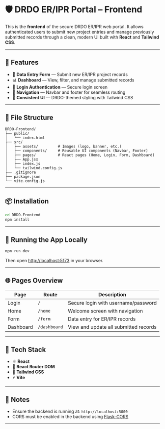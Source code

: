 # 🛡️ DRDO ER/IPR Portal – Frontend

This is the **frontend** of the secure DRDO ER/IPR web portal. It allows authenticated users to submit new project entries and manage previously submitted records through a clean, modern UI built with **React** and **Tailwind CSS**.

---

## 🚀 Features

* 📝 **Data Entry Form** — Submit new ER/IPR project records
* 📊 **Dashboard** — View, filter, and manage submitted records
* 🔐 **Login Authentication** — Secure login screen
* 🧭 **Navigation** — Navbar and footer for seamless routing
* 🎨 **Consistent UI** — DRDO-themed styling with Tailwind CSS

---

## 📁 File Structure

```
DRDO-Frontend/
├── public/
│   └── index.html
├── src/
│   ├── assets/         # Images (logo, banner, etc.)
│   ├── components/     # Reusable UI components (Navbar, Footer)
│   ├── pages/          # React pages (Home, Login, Form, Dashboard)
│   ├── App.jsx
│   ├── index.js
│   └── tailwind.config.js
├── .gitignore
├── package.json
└── vite.config.js
```

---

## 📦 Installation

```bash
cd DRDO-Frontend
npm install
```

---

## 🧪 Running the App Locally

```bash
npm run dev
```

Then open [http://localhost:5173](http://localhost:5173) in your browser.

---

## 🌐 Pages Overview

| Page      | Route        | Description                           |
| --------- | ------------ | ------------------------------------- |
| Login     | `/`          | Secure login with username/password   |
| Home      | `/home`      | Welcome screen with navigation        |
| Form      | `/form`      | Data entry for ER/IPR records         |
| Dashboard | `/dashboard` | View and update all submitted records |

---

## 🔧 Tech Stack

* ⚛️ **React**
* 🧭 **React Router DOM**
* 💨 **Tailwind CSS**
* ⚡ **Vite**

---

## 📌 Notes

* Ensure the backend is running at:
  `http://localhost:5000`
* CORS must be enabled in the backend using [Flask-CORS](https://flask-cors.readthedocs.io/en/latest/)

---
